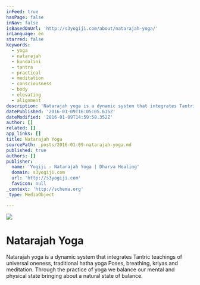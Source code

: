 ```yaml
---
inFeed: true
hasPage: false
inNav: false
isBasedOnUrl: 'http://s3yogiji.com/about/natarajah-yoga/'
inLanguage: en
starred: false
keywords:
  - yoga
  - natarajah
  - kundalini
  - tantra
  - practical
  - meditation
  - consciousness
  - body
  - elevating
  - alignment
description: 'Natarajah yoga is a dynamic system that integrates Tantric teachings of universal oneness, traditional hatha yoga Poses, breathing, kriyas and meditation. Through the practice of yoga we balance our mental and physical state bringing about a natural state of balance.'
datePublished: '2016-01-09T16:05:05.615Z'
dateModified: '2016-01-09T14:59:58.352Z'
author: []
related: []
app_links: []
title: Natarajah Yoga
sourcePath: _posts/2016-01-09-natarajah-yoga.md
published: true
authors: []
publisher:
  name: 'Yogiji - Natarajah Yoga | Dharva Healing'
  domain: s3yogiji.com
  url: 'http://s3yogiji.com'
  favicon: null
_context: 'http://schema.org'
_type: MediaObject

---
```

![](https://the-grid-user-content.s3-us-west-2.amazonaws.com/11171822-45ea-46f0-bd94-b23b8d57ecae.jpg)

# Natarajah Yoga

Natarajah yoga is a dynamic system that integrates Tantric teachings of universal oneness, traditional hatha yoga Poses, breathing, kriyas and meditation. Through the practice of yoga we balance our mental and physical state bringing about a natural state of balance.